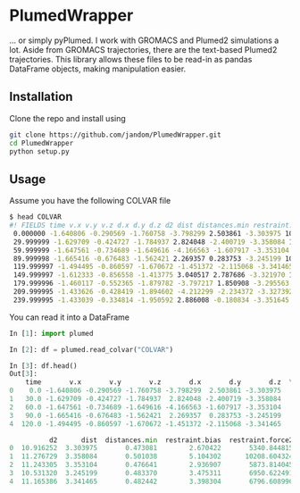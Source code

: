 # PlumedWrapper

... or simply pyPlumed. I work with GROMACS and Plumed2 simulations a lot.
Aside from GROMACS trajectories, there are the text-based Plumed2 trajectories.
This library allows these files to be read-in as pandas DataFrame objects, making manipulation easier.

## Installation

Clone the repo and install using

```bash
git clone https://github.com/jandom/PlumedWrapper.git
cd PlumedWrapper
python setup.py
```

## Usage

Assume you have the following COLVAR file

```bash
$ head COLVAR
#! FIELDS time v.x v.y v.z d.x d.y d.z d2 dist distances.min restraint.bias restraint.force2
 0.000000 -1.640806 -0.290569 -1.760758 -3.798299 2.503861 -3.303975 10.916252 3.303975 0.473081 2.670422 5340.844815
 29.999999 -1.629709 -0.424727 -1.784937 2.824048 -2.400719 -3.358084 11.276729 3.358084 0.501038 5.104302 10208.604324
 59.999999 -1.647561 -0.734689 -1.649616 -4.166563 -1.607917 -3.353104 11.243305 3.353104 0.476641 2.936907 5873.814045
 89.999998 -1.665416 -0.676483 -1.562421 2.269357 0.283753 -3.245199 10.531320 3.245199 0.483370 3.475311 6950.622491
 119.999997 -1.494495 -0.860597 -1.670672 -1.451372 -2.115068 -3.341465 11.165386 3.341465 0.482442 3.398304 6796.608996
 149.999997 -1.612333 -0.856558 -1.413775 3.040517 2.787686 -3.321970 11.035486 3.321970 0.489207 3.978927 7957.854806
 179.999996 -1.460117 -0.552365 -1.879782 -3.797217 1.850908 -3.295563 10.860736 3.295563 0.483233 3.463835 6927.669979
 209.999995 -1.433626 -0.428419 -1.894602 -4.212299 -2.234372 -3.327392 11.071540 3.327392 0.482861 3.432947 6865.894313
 239.999995 -1.433039 -0.334814 -1.950592 2.886008 -0.180834 -3.351645 11.233523 3.351645 0.483527 3.488397 6976.794135
```

You can read it into a DataFrame

```python
In [1]: import plumed

In [2]: df = plumed.read_colvar("COLVAR")

In [3]: df.head()
Out[3]:
    time       v.x       v.y       v.z       d.x       d.y       d.z  \
0    0.0 -1.640806 -0.290569 -1.760758 -3.798299  2.503861 -3.303975   
1   30.0 -1.629709 -0.424727 -1.784937  2.824048 -2.400719 -3.358084   
2   60.0 -1.647561 -0.734689 -1.649616 -4.166563 -1.607917 -3.353104   
3   90.0 -1.665416 -0.676483 -1.562421  2.269357  0.283753 -3.245199   
4  120.0 -1.494495 -0.860597 -1.670672 -1.451372 -2.115068 -3.341465   

          d2      dist  distances.min  restraint.bias  restraint.force2  
0  10.916252  3.303975       0.473081        2.670422       5340.844815  
1  11.276729  3.358084       0.501038        5.104302      10208.604324  
2  11.243305  3.353104       0.476641        2.936907       5873.814045  
3  10.531320  3.245199       0.483370        3.475311       6950.622491  
4  11.165386  3.341465       0.482442        3.398304       6796.608996  
```
